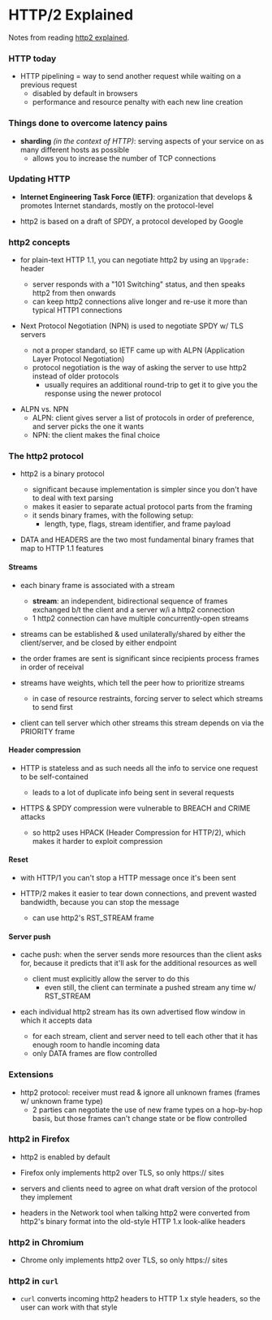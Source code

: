 # HTTP/2 Explained

Notes from reading [http2 explained](https://github.com/bagder/http2-explained).


### HTTP today

* HTTP pipelining = way to send another request while waiting on a previous request
  - disabled by default in browsers
  - performance and resource penalty with each new line creation


### Things done to overcome latency pains

* __sharding__ _(in the context of HTTP)_: serving aspects of your service on as many different hosts as possible
  - allows you to increase the number of TCP connections


### Updating HTTP

* __Internet Engineering Task Force (IETF)__: organization that develops & promotes Internet standards, mostly on the protocol-level

* http2 is based on a draft of SPDY, a protocol developed by Google


### http2 concepts

* for plain-text HTTP 1.1, you can negotiate http2 by using an `Upgrade:` header
  - server responds with a "101 Switching" status, and then speaks http2 from then onwards
  - can keep http2 connections alive longer and re-use it more than typical HTTP1 connections

* Next Protocol Negotiation (NPN) is used to negotiate SPDY w/ TLS servers
  - not a proper standard, so IETF came up with ALPN (Application Layer Protocol Negotiation)
  - protocol negotiation is the way of asking the server to use http2 instead of older protocols
    + usually requires an additional round-trip to get it to give you the response using the newer protocol

+ ALPN vs. NPN
  - ALPN: client gives server a list of protocols in order of preference, and server picks the one it wants
  - NPN: the client makes the final choice


### The http2 protocol

* http2 is a binary protocol
  - significant because implementation is simpler since you don't have to deal with text parsing
  - makes it easier to separate actual protocol parts from the framing
  - it sends binary frames, with the following setup:
    + length, type, flags, stream identifier, and frame payload

* DATA and HEADERS are the two most fundamental binary frames that map to HTTP 1.1 features

#### Streams

* each binary frame is associated with a stream
  - __stream__: an independent, bidirectional sequence of frames exchanged b/t the client and a server w/i a http2 connection
  - 1 http2 connection can have multiple concurrently-open streams

* streams can be established & used unilaterally/shared by either the client/server, and be closed by either endpoint

* the order frames are sent is significant since recipients process frames in order of receival

* streams have weights, which tell the peer how to prioritize streams
  - in case of resource restraints, forcing server to select which streams to send first

* client can tell server which other streams this stream depends on via the PRIORITY frame

#### Header compression

* HTTP is stateless and as such needs all the info to service one request to be self-contained
  - leads to a lot of duplicate info being sent in several requests

* HTTPS & SPDY compression were vulnerable to BREACH and CRIME attacks
  - so http2 uses HPACK (Header Compression for HTTP/2), which makes it harder to exploit compression

#### Reset

* with HTTP/1 you can't stop a HTTP message once it's been sent

* HTTP/2 makes it easier to tear down connections, and prevent wasted bandwidth, because you can stop the message
  - can use http2's RST_STREAM frame

#### Server push

* cache push: when the server sends more resources than the client asks for, because it predicts that it'll ask for the additional resources as well
  - client must explicitly allow the server to do this
    + even still, the client can terminate a pushed stream any time w/ RST_STREAM

* each individual http2 stream has its own advertised flow window in which it accepts data
  - for each stream, client and server need to tell each other that it has enough room to handle incoming data
  - only DATA frames are flow controlled


### Extensions

* http2 protocol: receiver must read & ignore all unknown frames (frames w/ unknown frame type)
  - 2 parties can negotiate the use of new frame types on a hop-by-hop basis, but those frames can't change state or be flow controlled


### http2 in Firefox

* http2 is enabled by default

* Firefox only implements http2 over TLS, so only https:// sites

* servers and clients need to agree on what draft version of the protocol they implement

* headers in the Network tool when talking http2 were converted from http2's binary format into the old-style HTTP 1.x look-alike headers


### http2 in Chromium

* Chrome only implements http2 over TLS, so only https:// sites


### http2 in `curl`

* `curl` converts incoming http2 headers to HTTP 1.x style headers, so the user can work with that style
